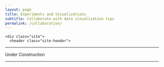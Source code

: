 ```yaml
---
layout: page
title: Experiments and Visualizations
subtitle: Collaborate with data visualization tips
permalink: /collaboration/
---
```

<html lang="en">

  <body>

    <div class="site">
      <header class="site-header">

<!-- site-header -->
   <div class="page-content">
  
  <hr>
  Under Construction
  <hr>
	
  <br />

   </div>
